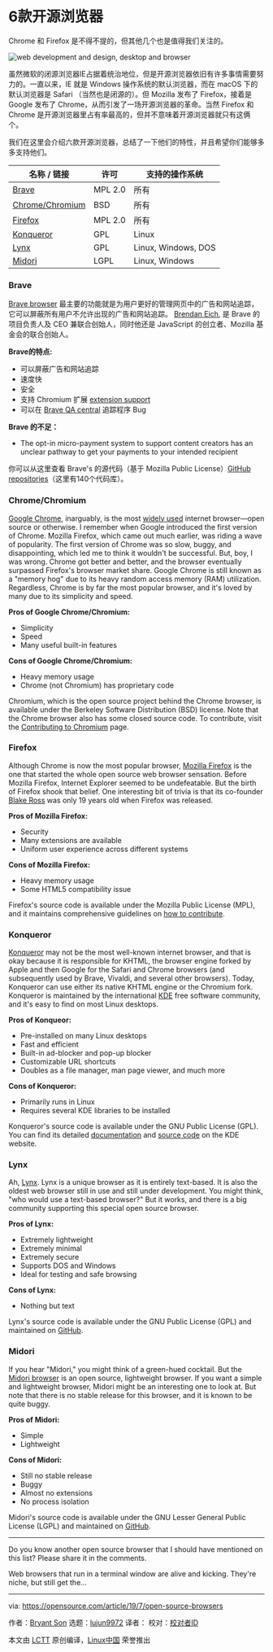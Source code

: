 [#]: collector: (lujun9972)
[#]: translator: (zmaster-zhang)
[#]: reviewer: ( )
[#]: publisher: ( )
[#]: url: ( )
[#]: subject: (6 open source web browser alternatives)
[#]: via: (https://opensource.com/article/19/7/open-source-browsers)
[#]: author: (Bryant Son https://opensource.com/users/brson/users/lauren-pritchett/users/scottnesbitt)

6款开源浏览器
======
Chrome 和 Firefox 是不得不提的，但其他几个也是值得我们关注的。

![web development and design, desktop and browser][1]

虽然微软的闭源浏览器IE占据着统治地位，但是开源浏览器依旧有许多事情需要努力的。一直以来，IE 就是 Windows 操作系统的默认浏览器，而在 macOS 下的默认浏览器是 Safari （当然也是闭源的）。但 Mozilla 发布了 Firefox，接着是 Google 发布了 Chrome，从而引发了一场开源浏览器的革命。当然 Firefox 和 Chrome 是开源浏览器里占有率最高的，但并不意味着开源浏览器就只有这俩个。

我们在这里会介绍六款开源浏览器，总结了一下他们的特性，并且希望你们能够多多支持他们。

名称 / 链接 | 许可 | 支持的操作系统
---|---|---
[Brave][2] | MPL 2.0 | 所有
[Chrome/Chromium][3] | BSD | 所有
[Firefox][4] | MPL 2.0 | 所有
[Konqueror][5] | GPL | Linux
[Lynx][6] | GPL | Linux, Windows, DOS
[Midori][7] | LGPL | Linux, Windows

### Brave

[Brave browser][8] 最主要的功能就是为用户更好的管理网页中的广告和网站追踪，它可以屏蔽所有用户不允许出现的广告和网站追踪。 [Brendan Eich][9], 是 Brave 的项目负责人及 CEO 兼联合创始人，同时他还是 JavaScript 的创立者、Mozilla 基金会的联合创始人。


**Brave的特点:**

  * 可以屏蔽广告和网站追踪
  * 速度快
  * 安全
  * 支持 Chromium 扩展 [extension support][10]
  * 可以在 [Brave QA central][11] 追踪程序 Bug



**Brave 的不足：**

  * The opt-in micro-payment system to support content creators has an unclear pathway to get your payments to your intended recipient



你可以从这里查看 Brave's 的源代码（基于 Mozilla Public License）[GitHub repositories][2]（这里有140个代码库）。

### Chrome/Chromium

[Google Chrome][12], inarguably, is the most [widely used][13] internet browser—open source or otherwise. I remember when Google introduced the first version of Chrome. Mozilla Firefox, which came out much earlier, was riding a wave of popularity. The first version of Chrome was so slow, buggy, and disappointing, which led me to think it wouldn't be successful. But, boy, I was wrong. Chrome got better and better, and the browser eventually surpassed Firefox's browser market share. Google Chrome is still known as a "memory hog" due to its heavy random access memory (RAM) utilization. Regardless, Chrome is by far the most popular browser, and it's loved by many due to its simplicity and speed.

**Pros of Google Chrome/Chromium:**

  * Simplicity
  * Speed
  * Many useful built-in features



**Cons of Google Chrome/Chromium:**

  * Heavy memory usage
  * Chrome (not Chromium) has proprietary code



Chromium, which is the open source project behind the Chrome browser, is available under the Berkeley Software Distribution (BSD) license. Note that the Chrome browser also has some closed source code. To contribute, visit the [Contributing to Chromium][14] page.

### Firefox

Although Chrome is now the most popular browser, [Mozilla Firefox][15] is the one that started the whole open source web browser sensation. Before Mozilla Firefox, Internet Explorer seemed to be undefeatable. But the birth of Firefox shook that belief. One interesting bit of trivia is that its co-founder [Blake Ross][16] was only 19 years old when Firefox was released.

**Pros of Mozilla Firefox:**

  * Security
  * Many extensions are available
  * Uniform user experience across different systems



**Cons of Mozilla Firefox:**

  * Heavy memory usage
  * Some HTML5 compatibility issue



Firefox's source code is available under the Mozilla Public License (MPL), and it maintains comprehensive guidelines on [how to contribute][4].

### Konqueror

[Konqueror][17] may not be the most well-known internet browser, and that is okay because it is responsible for KHTML, the browser engine forked by Apple and then Google for the Safari and Chrome browsers (and subsequently used by Brave, Vivaldi, and several other browsers). Today, Konqueror can use either its native KHTML engine or the Chromium fork. Konqueror is maintained by the international [KDE][18] free software community, and it's easy to find on most Linux desktops.

**Pros of Konqueor:**

  * Pre-installed on many Linux desktops
  * Fast and efficient
  * Built-in ad-blocker and pop-up blocker
  * Customizable URL shortcuts
  * Doubles as a file manager, man page viewer, and much more



**Cons of Konqueror:**

  * Primarily runs in Linux
  * Requires several KDE libraries to be installed



Konqueror's source code is available under the GNU Public License (GPL). You can find its detailed [documentation][19] and [source code][5] on the KDE website.

### Lynx

Ah, [Lynx][20]. Lynx is a unique browser as it is entirely text-based. It is also the oldest web browser still in use and still under development. You might think, "who would use a text-based browser?" But it works, and there is a big community supporting this special open source browser.

**Pros of Lynx:**

  * Extremely lightweight
  * Extremely minimal
  * Extremely secure
  * Supports DOS and Windows
  * Ideal for testing and safe browsing



**Cons of Lynx:**

  * Nothing but text



Lynx's source code is available under the GNU Public License (GPL) and maintained on [GitHub][6].

### Midori

If you hear "Midori," you might think of a green-hued cocktail. But the [Midori browser][21] is an open source, lightweight browser. If you want a simple and lightweight browser, Midori might be an interesting one to look at. But note that there is no stable release for this browser, and it is known to be quite buggy.

**Pros of Midori:**

  * Simple
  * Lightweight



**Cons of Midori:**

  * Still no stable release
  * Buggy
  * Almost no extensions
  * No process isolation



Midori's source code is available under the GNU Lesser General Public License (LGPL) and maintained on [GitHub][7].

* * *

Do you know another open source browser that I should have mentioned on this list? Please share it in the comments.

Web browsers that run in a terminal window are alive and kicking. They're niche, but still get the...

--------------------------------------------------------------------------------

via: https://opensource.com/article/19/7/open-source-browsers

作者：[Bryant Son][a]
选题：[lujun9972][b]
译者：[](https://github.com/译者ID)
校对：[校对者ID](https://github.com/校对者ID)

本文由 [LCTT](https://github.com/LCTT/TranslateProject) 原创编译，[Linux中国](https://linux.cn/) 荣誉推出

[a]: https://opensource.com/users/brson/users/lauren-pritchett/users/scottnesbitt
[b]: https://github.com/lujun9972
[1]: https://opensource.com/sites/default/files/styles/image-full-size/public/lead-images/web_browser_desktop_devlopment_design_system_computer.jpg?itok=pfqRrJgh (web development and design, desktop and browser)
[2]: https://github.com/brave
[3]: https://www.chromium.org/Home
[4]: https://developer.mozilla.org/en-US/docs/Mozilla/Developer_guide/Introduction
[5]: https://kde.org/applications/internet/org.kde.konqueror/development
[6]: https://github.com/kurtchen/Lynx
[7]: https://github.com/midori-browser/core
[8]: https://brave.com
[9]: https://en.wikipedia.org/wiki/Brendan_Eich
[10]: https://support.brave.com/hc/en-us/articles/360017909112-How-can-I-add-extensions-to-Brave-
[11]: https://community.brave.com/c/legacy/qa
[12]: https://www.google.com/chrome/
[13]: https://www.statista.com/statistics/544400/market-share-of-internet-browsers-desktop/
[14]: https://chromium.googlesource.com/chromium/src/+/master/docs/contributing.md
[15]: https://www.mozilla.org/firefox/
[16]: https://en.wikipedia.org/wiki/Blake_Ross
[17]: https://kde.org/applications/internet/org.kde.konqueror
[18]: https://kde.org
[19]: https://docs.kde.org/stable5/en/applications/konqueror/index.html
[20]: http://lynx.browser.org/
[21]: https://www.midori-browser.org/
